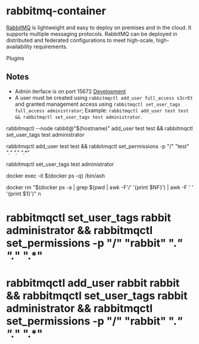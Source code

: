 # rabbitmq-container

[RabbitMQ](https://www.rabbitmq.com) is lightweight and easy to deploy on premises and in the cloud. It supports multiple messaging protocols. RabbitMQ can be deployed in distributed and federated configurations to meet high-scale, high-availability requirements.


Plugins


## Notes

- Admin iterface is on port 15672 [Development](http://localhost:15672)
- A user must be created using `rabbitmqctl add_user full_access s3crEt` and granted management access using `rabbitmqctl set_user_tags full_access administrator`; Example: `rabbitmqctl add_user test test && rabbitmqctl set_user_tags test administrator`. 


rabbitmqctl --node rabbit@"$(hostname)" add_user test test && rabbitmqctl set_user_tags test administrator

rabbitmqctl add_user test test && rabbitmqctl set_permissions -p "/" "test" ".*" ".*" ".*"

rabbitmqctl set_user_tags test administrator

docker exec -it $(docker ps -q) /bin/ash

docker rm "$(docker ps -a | grep $(pwd | awk -F'/' '{print $NF}') | awk -F ' ' '{print $1}')"
n

# rabbitmqctl set_user_tags rabbit administrator && rabbitmqctl set_permissions -p "/" "rabbit" ".*" ".*" ".*"
 
# rabbitmqctl add_user rabbit rabbit && rabbitmqctl set_user_tags rabbit administrator && rabbitmqctl set_permissions -p "/" "rabbit" ".*" ".*" ".*"
